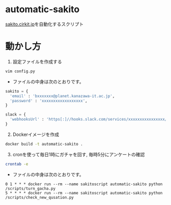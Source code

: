 # automatic-sakito
[sakito.cirkit.jp](https://sakito.cirkit.jp/)を自動化するスクリプト

# 動かし方
1. 設定ファイルを作成する
```bash
vim config.py
```
- ファイルの中身は次のとおりです。
```python
sakito = {
  'email' : 'bxxxxxxx@planet.kanazawa-it.ac.jp',
  'password' : 'xxxxxxxxxxxxxxxxxx',
}

slack = {
  'webhooksUrl' : 'https[:]//hooks.slack.com/services/xxxxxxxxxxxxxxxx/xxxxxxxxxxxxxxxx/xxxxxxxxxxxxxx',
}
```

2. Dockerイメージを作成
```bash
docker build -t automatic-sakito .
```

3. cronを使って毎日1時にガチャを回す, 毎時5分にアンケートの確認
```bash
crontab -e
```
- ファイルの中身は次のとおりです。
```crontab
0 1 * * * docker run --rm --name sakitoscript automatic-sakito python /scripts/turn_gacha.py
5 * * * * docker run --rm --name sakitoscript automatic-sakito python /scripts/check_new_qusation.py
```